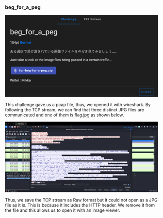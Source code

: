 
### beg_for_a_peg


![beg_for_a_peg](https://github.com/Hed6eH0g/ctf/blob/main/2023/wanictf/forensics/beg_for_a_peg/beg_for_a_peg_0.png)

This challenge gave us a pcap file, thus, we opened it with wireshark.
By following the TCP stream, we can find that three distinct JPG files are communicated and one of them is flag.jpg as shown below.

![beg_for_a_peg_1](https://github.com/Hed6eH0g/ctf/blob/main/2023/wanictf/forensics/beg_for_a_peg/beg_for_a_peg_1.png)

Thus, we save the TCP stream as Raw format but it could not open as a JPG file as it is.
This is because it includes the HTTP header.
We remove it from the file and this allows us to open it with an image viewer.
